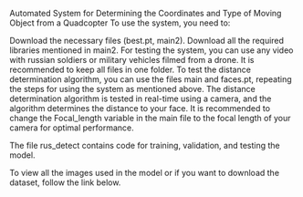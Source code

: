 Automated System for Determining the Coordinates and Type of Moving Object from a Quadcopter
To use the system, you need to:

Download the necessary files (best.pt, main2).
Download all the required libraries mentioned in main2.
For testing the system, you can use any video with russian soldiers or military vehicles filmed from a drone. It is recommended to keep all files in one folder.
To test the distance determination algorithm, you can use the files main and faces.pt, repeating the steps for using the system as mentioned above. The distance determination algorithm is tested in real-time using a camera, and the algorithm determines the distance to your face. It is recommended to change the Focal_length variable in the main file to the focal length of your camera for optimal performance.

The file rus_detect contains code for training, validation, and testing the model.

To view all the images used in the model or if you want to download the dataset, follow the link below.






